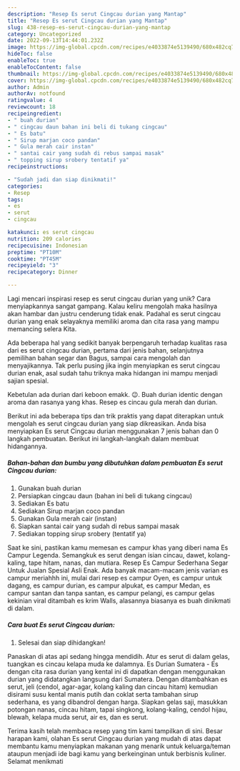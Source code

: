 ```yaml
---
description: "Resep Es serut Cingcau durian yang Mantap"
title: "Resep Es serut Cingcau durian yang Mantap"
slug: 438-resep-es-serut-cingcau-durian-yang-mantap
category: Uncategorized
date: 2022-09-13T14:44:01.232Z
image: https://img-global.cpcdn.com/recipes/e4033874e5139490/680x482cq70/es-serut-cingcau-durian-foto-resep-utama.jpg
hideToc: false
enableToc: true
enableTocContent: false
thumbnail: https://img-global.cpcdn.com/recipes/e4033874e5139490/680x482cq70/es-serut-cingcau-durian-foto-resep-utama.jpg
cover: https://img-global.cpcdn.com/recipes/e4033874e5139490/680x482cq70/es-serut-cingcau-durian-foto-resep-utama.jpg
author: Admin
authorAv: notfound
ratingvalue: 4
reviewcount: 18
recipeingredient:
- " buah durian"
- " cingcau daun bahan ini beli di tukang cingcau"
- " Es batu"
- " Sirup marjan coco pandan"
- " Gula merah cair instan"
- " santai cair yang sudah di rebus sampai masak"
- " topping sirup srobery tentatif ya"
recipeinstructions:

- "Sudah jadi dan siap dinikmati!"
categories:
- Resep
tags:
- es
- serut
- cingcau

katakunci: es serut cingcau 
nutrition: 209 calories
recipecuisine: Indonesian
preptime: "PT10M"
cooktime: "PT45M"
recipeyield: "3"
recipecategory: Dinner

---
```





Lagi mencari inspirasi resep es serut cingcau durian yang unik? Cara menyiapkannya sangat gampang. Kalau keliru mengolah maka hasilnya akan hambar dan justru cenderung tidak enak. Padahal es serut cingcau durian yang enak selayaknya memiliki aroma dan cita rasa yang mampu memancing selera Kita.





Ada beberapa hal yang sedikit banyak berpengaruh terhadap kualitas rasa dari es serut cingcau durian, pertama dari jenis bahan, selanjutnya pemilihan bahan segar dan Bagus, sampai cara mengolah dan menyajikannya. Tak perlu pusing jika ingin menyiapkan es serut cingcau durian enak,      asal sudah tahu triknya maka hidangan ini mampu menjadi sajian spesial.














Kebetulan ada durian dari keboon emakk. 😉. Buah durian identic dengan aroma dan rasanya yang khas. Resep es cincau gula merah dan durian.






Berikut ini ada beberapa tips dan trik praktis yang dapat diterapkan untuk mengolah es serut cingcau durian yang siap dikreasikan. Anda bisa menyiapkan Es serut Cingcau durian menggunakan 7 jenis bahan dan 0 langkah pembuatan. Berikut ini langkah-langkah dalam membuat hidangannya.

<!--inarticleads1-->

##### Bahan-bahan dan bumbu yang dibutuhkan dalam pembuatan Es serut Cingcau durian:

1. Gunakan  buah durian
1. Persiapkan  cingcau daun (bahan ini beli di tukang cingcau)
1. Sediakan  Es batu
1. Sediakan  Sirup marjan coco pandan
1. Gunakan  Gula merah cair (instan)
1. Siapkan  santai cair yang sudah di rebus sampai masak
1. Sediakan  topping sirup srobery (tentatif ya)


Saat ke sini, pastikan kamu memesan es campur khas yang diberi nama Es Campur Legenda. Semangkuk es serut dengan isian cincau, dawet, kolang-kaling, tape hitam, nanas, dan mutiara. Resep Es Campur Sederhana Segar Untuk Jualan Spesial Asli Enak. Ada banyak macam-macam jenis varian es campur meriahhh ini, mulai dari resep es campur Oyen, es campur untuk dagang, es campur durian, es campur alpukat, es campur Medan, es campur santan dan tanpa santan, es campur pelangi, es campur gelas kekinian viral ditambah es krim Walls, alasannya biasanya es buah dinikmati di dalam. 

<!--inarticleads2-->

##### Cara buat Es serut Cingcau durian:


1. Selesai dan siap dihidangkan!

Panaskan di atas api sedang hingga mendidih. Atur es serut di dalam gelas, tuangkan es cincau kelapa muda ke dalamnya. Es Durian Sumatera - Es dengan cita rasa durian yang kental ini di dapatkan dengan menggunakan durian yang didatangkan langsung dari Sumatera. Dengan ditambahkan es serut, jeli (cendol, agar-agar, kolang kaling dan cincau hitam) kemudian disirami susu kental manis putih dan coklat serta tambahan sirup sederhana, es yang dibandrol dengan harga. Siapkan gelas saji, masukkan potongan nanas, cincau hitam, tapai singkong, kolang-kaling, cendol hijau, blewah, kelapa muda serut, air es, dan es serut. 

Terima kasih telah membaca resep yang tim kami tampilkan di sini. Besar harapan kami, olahan Es serut Cingcau durian yang mudah di atas dapat membantu kamu menyiapkan makanan yang menarik untuk keluarga/teman ataupun menjadi ide bagi kamu yang berkeinginan untuk berbisnis kuliner. Selamat menikmati
